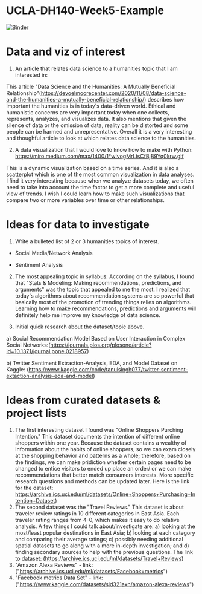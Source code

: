# UCLA-DH140-Week5-Example


[![Binder](https://mybinder.org/badge_logo.svg)](https://mybinder.org/v2/gh/LisaOuyang47/UCLA-DH140-Week5-Example/HEAD)

# Data and viz of interest
1. An article that relates data science to a humanities topic that I am interested in: 

This article "Data Science and the Humanities: A Mutually Beneficial Relationship"(https://devoelmoorecenter.com/2020/11/08/data-science-and-the-humanities-a-mutually-beneficial-relationship/) describes how important the humanities is in today's data-driven world. Ethical and humanistic concerns are very important today when one collects, represents, analyzes, and visualizes data. It also mentions that given the silence of data or the omission of data, reality can be distorted and some people can be harmed and unrepresentative. Overall it is a very interesting and thoughful article to look at which relates data science to the humanities. 

2. A data visualization that I would love to know how to make with Python: 
https://miro.medium.com/max/1400/1*wIvogMrLisCfBjB9Yq0krw.gif 

This is a dynamic visualization based on a time series. And it is also a scatterplot which is one of the most common visualization in data analyses. I find it very interesting because when we analyze datasets today, we often need to take into account the time factor to get a more complete and useful view of trends. I wish I could learn how to make such visualizations that compare two or more variables over time or other relationships.


# Ideas for data to investigate

1. Write a bulleted list of 2 or 3 humanities topics of interest.
 * Social Media/Network Analysis

 * Sentiment Analysis

2. The most appealing topic in syllabus: According on the syllabus, I found that "Stats & Modeling: Making recommendations, predictions, and arguments" was the topic that appealed to me the most. I realized that today's algorithms about recommendation systems are so powerful that basically most of the promotion of trending things relies on algorithms. Learning how to make recommendations, predictions and arguments will definitely help me improve my knowledge of data science.

3. Initial quick research about the dataset/topic above.

 a) Social Recommendation Model Based on User Interaction in Complex Social Networks:(https://journals.plos.org/plosone/article?id=10.1371/journal.pone.0218957)

 b) Twitter Sentiment Extraction-Analysis, EDA, and Model Dataset on Kaggle: (https://www.kaggle.com/code/tanulsingh077/twitter-sentiment-extaction-analysis-eda-and-model)
 
 
# Ideas from curated datasets & project lists
 

1. The first interesting dataset I found was "Online Shoppers Purching Intention." This dataset documents the intention of different online shoppers within one year. Because the dataset contains a wealthy of information about the habits of online shoppers, so we can exam closely at the shopping behavior and patterns as a whole; therefore, based on the findings, we can make pridiction whether certain pages need to be changed to entice visitors to ended up place an order/ or we can make recommendations that better match consumers interests. More specific research questions and methods can be updated later. Here is the link for the dataset: https://archive.ics.uci.edu/ml/datasets/Online+Shoppers+Purchasing+Intention+Dataset)
2. The second dataset was the "Travel Reviews." This dataset is about traveler review ratings in 10 different categories in East Asia. Each traveler rating ranges from 4-0, which makes it easy to do relative analysis. A few things I could talk about/investigate are: a) looking at the most/least popular destinations in East Asia; b) looking at each category and comparing their average ratings; c) possibly needing additional spatial datasets to go along with a more in-depth investigation; and d) finding secondary sources to help with the previous questions. The link to dataset: (https://archive.ics.uci.edu/ml/datasets/Travel+Reviews)
3. "Amazon Alexa Reviews" - link: ("https://archive.ics.uci.edu/ml/datasets/Facebook+metrics")
4. "Facebook metrics Data Set" - link: ("https://www.kaggle.com/datasets/sid321axn/amazon-alexa-reviews")